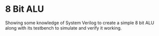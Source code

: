 # 8 Bit ALU 
Showing some knowledge of System Verilog to create a simple 8 bit ALU along with its testbench to simulate and verify it working.
